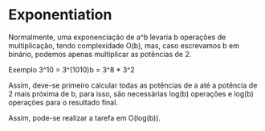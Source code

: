# Exponentiation

Normalmente, uma exponenciação de a^b levaria b operações de multiplicação, tendo complexidade O(b), mas, caso escrevamos b em binário, podemos apenas multiplicar as potências de 2.

Exemplo 3^10 = 3^(1010)b = 3^8 * 3^2

Assim, deve-se primeiro calcular todas as potências de a até a potência de 2 mais próxima de b, para isso, são necessárias log(b) operações e log(b) operações para o resultado final.

Assim, pode-se realizar a tarefa em O(log(b)).
